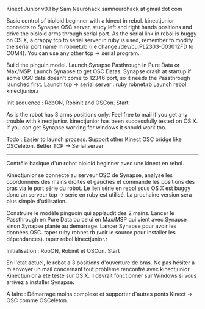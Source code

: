Kinect Junior v0.1
by Sam Neurohack
samneurohack at gmail dot com


Basic control of bioloid beginner with a kinect in rebol.
kinectjunior connects to Synapse OSC server, study left and right hands positions and drive the bioloid arms through serial port.
As the serial link in rebol is buggy on OS X, a crappy tcp to serial server in ruby is used, remember to modify the serial port name in robnet.rb (i.e change /dev/cu.PL2303-003012FD to COM4). You can use any other tcp -> serial program.

Build the pinguin model.
Launch Synapse Pasthrough in Pure Data or Max/MSP.
Launch Synapse to get OSC Datas. Synapse crash at startup if some OSC data doesn't come to 12346 port, so it needs the Passthrough launched first.
Launch tcp -> serial server : ruby robnet.rb
Launch rebol kinectjunior.r

Init sequence : RobON, Robinit and OSCon.
Start

As is the robot has 3 arms positions only. Feel free to mail if you get any trouble with kinectjunior.
kinectjunior has been successfully tested on OS X. If you can get Synapse working for windows it should work too.

Todo : Easier to launch process. Support other Kinect OSC bridge like OSCeleton. Better TCP -> Serial server



-----------------------------------------------------------------------------------------

Contrôle basique d'un robot bioloid beginner avec une kinect en rebol.

Kinectjunior se connecte au serveur OSC de Synapse, analyse les coordonnées des mains droites et gauches et commande les positions des bras via le port série du robot. Le lien série en rebol sous OS X est buggy donc un serveur tcp -> serie en ruby est utilisé. La prochaine version sera plus simple d'utilisation.


Construire le modèle pinguoin qui applaudit des 2 mains.
Lancer le Passthrough en Pure Data ou celui en Max/MSP qui vient avec Synapse sinon Synapse plante au demarrage.
Lancer Synapse pour avoir les données OSC. 
taper ruby robnet.rb (voir le source pour installer les dépendances).
taper rebol kinectjunior.r

Initialisation : RobON, Robinit et OSCon.
Start

En l'etat actuel, le robot a 3 positions d'ouverture de bras. Ne pas hésiter a m'envoyer un mail concernant tout problème rencontré avec kinectjunior. Kinectjunior a ete testé sur OS X. Il devrait fonctionner sur Windows si vous arrivez a installer Synapse.

A faire : Démarrage moins complexe et supporter d'autres ponts Kinect -> OSC comme OSCeleton.
